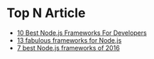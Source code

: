 
# Top N Article
- [10 Best Node.js Frameworks For Developers](https://www.devsaran.com/blog/10-best-nodejs-frameworks-developers)
- [13 fabulous frameworks for Node.js](http://www.infoworld.com/article/3064653/application-development/13-fabulous-frameworks-for-nodejs.html)
- [7 best Node.js frameworks of 2016](https://codeplanet.io/seven-best-node-js-frameworks-2016/)
